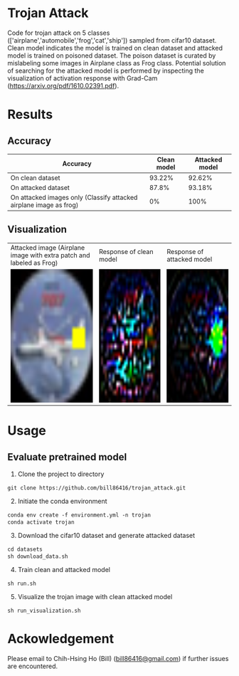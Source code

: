 # Trojan Attack

Code for trojan attack on 5 classes (['airplane','automobile','frog','cat','ship']) sampled from cifar10 dataset. Clean model indicates the model is trained on clean dataset and attacked model is trained on poisoned dataset. The poison dataset is curated by mislabeling some images in Airplane class as Frog class. Potential solution of searching for the attacked model is performed by inspecting the visualization of activation response with Grad-Cam (https://arxiv.org/pdf/1610.02391.pdf).    

# Results
## Accuracy
| Accuracy | Clean model  | Attacked model  |
| ------- | ------- | ------- |
| On clean dataset| 93.22% | 92.62% |
| On attacked dataset| 87.8% | 93.18% |
| On attacked images only (Classify attacked airplane image as frog)| 0% | 100% |

## Visualization

<table>
  <tr>
    <td> Attacked image (Airplane image with extra patch and labeled as Frog)</td>
    <td>Response of clean model</td>
    <td>Response of attacked model</td>
   </tr> 
  <tr>
    <td> <img src="examples/attacked_image.png"  alt="1" width = 300px height = 300px ></td>
    <td><img src="examples/vis_clean_model_on_attacked_image.png" alt="2" width = 300px height = 300px></td>
    <td><img src="examples/vis_attacked_model_on_attacked_image.png" alt="2" width = 300px height = 300px></td>
   </tr> 
</table>

# Usage
##  Evaluate pretrained model
1. Clone the project to directory 
```
git clone https://github.com/bill86416/trojan_attack.git
```
2. Initiate the conda environment
```
conda env create -f environment.yml -n trojan
conda activate trojan
```
3. Download the cifar10 dataset and generate attacked dataset 
```
cd datasets
sh download_data.sh 
```
4. Train clean and attacked model
```
sh run.sh
```
5. Visualize the trojan image with clean attacked model
```
sh run_visualization.sh
```


# Ackowledgement
Please email to Chih-Hsing Ho (Bill) (bill86416@gmail.com) if further issues are encountered.
